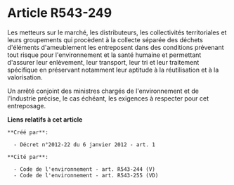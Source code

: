 # Article R543-249

Les metteurs sur le marché, les distributeurs, les collectivités territoriales et leurs groupements qui procèdent à la
collecte séparée des déchets d'éléments d'ameublement les entreposent dans des conditions prévenant tout risque pour
l'environnement et la santé humaine et permettant d'assurer leur enlèvement, leur transport, leur tri et leur traitement
spécifique en préservant notamment leur aptitude à la réutilisation et à la valorisation.

Un arrêté conjoint des ministres chargés de l'environnement et de l'industrie précise, le cas échéant, les exigences à
respecter pour cet entreposage.

**Liens relatifs à cet article**

	**Créé par**:

	  - Décret n°2012-22 du 6 janvier 2012 - art. 1

	**Cité par**:

	  - Code de l'environnement - art. R543-244 (V)
	  - Code de l'environnement - art. R543-255 (VD)
